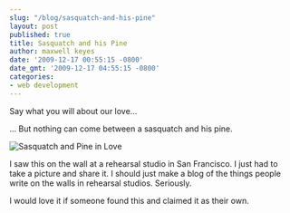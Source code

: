 ```yaml
---
slug: "/blog/sasquatch-and-his-pine"
layout: post
published: true
title: Sasquatch and his Pine
author: maxwell keyes
date: '2009-12-17 00:55:15 -0800'
date_gmt: '2009-12-17 04:55:15 -0800'
categories:
- web development
---
```


Say what you will about our love...

... But nothing can come between a sasquatch and his pine.

![Sasquatch and Pine in Love](./sasquatch-and-pine-love.jpg "Sasquatch and Pine
in Love")

I saw this on the wall at a rehearsal studio in San Francisco. I just had to
take a picture and share it. I should just make a blog of the things people
write on the walls in rehearsal studios. Seriously.

I would love it if someone found this and claimed it as their own.
